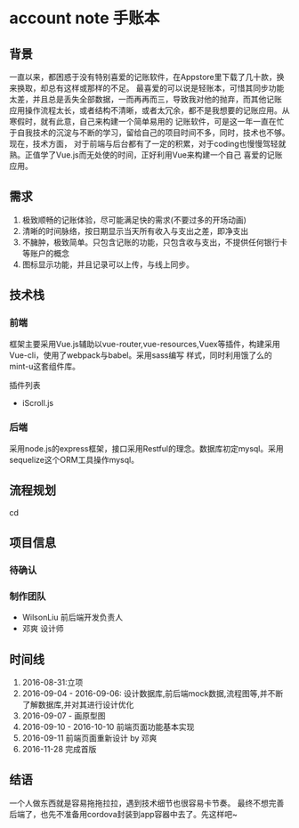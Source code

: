 # account note 手账本
## 背景
一直以来，都困惑于没有特别喜爱的记账软件，在Appstore里下载了几十款，换来换取，却总有这样或那样的不足。
最喜爱的可以说是轻账本，可惜其同步功能太差，并且总是丢失全部数据，一而再再而三，导致我对他的抛弃，而其他记账
应用操作流程太长，或者结构不清晰，或者太冗余，都不是我想要的记账应用。从寒假时，就有此意，自己来构建一个简单易用的
记账软件，可是这一年一直在忙于自我技术的沉淀与不断的学习，留给自己的项目时间不多，同时，技术也不够。现在，技术方面，
对于前端与后台都有了一定的积累，对于coding也慢慢驾轻就熟。正值学了Vue.js而无处使的时间，正好利用Vue来构建一个自己
喜爱的记账应用。

## 需求
1. 极致顺畅的记账体验，尽可能满足快的需求(不要过多的开场动画)
2. 清晰的时间脉络，按日期显示当天所有收入与支出之差，即净支出
3. 不臃肿，极致简单。只包含记账的功能，只包含收与支出，不提供任何银行卡等账户的概念
4. 图标显示功能，并且记录可以上传，与线上同步。

## 技术栈
### 前端
框架主要采用Vue.js辅助以vue-router,vue-resources,Vuex等插件，构建采用Vue-cli，使用了webpack与babel。采用sass编写
样式，同时利用饿了么的mint-u这套组件库。

插件列表
- iScroll.js
### 后端
采用node.js的express框架，接口采用Restful的理念。数据库初定mysql。采用sequelize这个ORM工具操作mysql。



## 流程规划
cd

## 项目信息
### 待确认


### 制作团队
- WilsonLiu 前后端开发负责人
- 邓爽 设计师

## 时间线
1. 2016-08-31:立项
2. 2016-09-04 - 2016-09-06: 设计数据库,前后端mock数据,流程图等,并不断了解数据库,并对其进行设计优化
3. 2016-09-07 - 画原型图
4. 2016-09-10 - 2016-10-10 前端页面功能基本实现
5. 2016-09-11  前端页面重新设计 by 邓爽
6. 2016-11-28 完成首版


## 结语
一个人做东西就是容易拖拖拉拉，遇到技术细节也很容易卡节奏。
最终不想完善后端了，也先不准备用cordova封装到app容器中去了。先这样吧~
